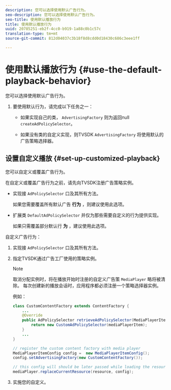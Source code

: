 ```yaml
---
description: 您可以选择使用默认广告行为。
seo-description: 您可以选择使用默认广告行为。
seo-title: 使用默认播放行为
title: 使用默认播放行为
uuid: 20785251-eb2f-4cc0-b919-1a88c0b1c57c
translation-type: tm+mt
source-git-commit: 812d04037c3b18f8d8cdd0d18430c686c3eee1ff

---
```



# 使用默认播放行为 {#use-the-default-playback-behavior}

您可以选择使用默认广告行为。

1. 要使用默认行为，请完成以下任务之一：

   * 如果实现自己的类， `AdvertisingFactory` 则为返回null `createAdPolicySelector`。

   * 如果没有类的自定义实现，则TVSDK `AdvertisingFactory` 将使用默认的广告策略选择器。

## 设置自定义播放 {#set-up-customized-playback}

您可以自定义或覆盖广告行为。

在自定义或覆盖广告行为之前，请先向TVSDK注册广告策略实例。

* 实现接 `AdPolicySelector` 口及其所有方法。

   如果您需要覆盖所有默认广告 **行为** ，则建议使用此选项。

* 扩展类 `DefaultAdPolicySelector` 并仅为那些需要自定义的行为提供实现。

   如果只需覆盖部分默认行 **为** ，建议使用此选项。

自定义广告行为：

1. 实现接 `AdPolicySelector` 口及其所有方法。
1. 指定TVSDK通过广告工厂使用的策略实例。

   >[!NOTE]
   >
   >取消分配实例时，将在播放开始时注册的自定义广告策 `MediaPlayer` 略将被清除。 每次创建新的播放会话时，应用程序都必须注册一个策略选择器实例。

   例如：

   ```java
   class CustomContentFactory extends ContentFactory { 
       ... 
       @Override 
       public AdPolicySelector retrieveAdPolicySelector(MediaPlayerItem mediaPlayerItem) { 
           return new CustomAdPolicySelector(mediaPlayerItem); 
       } 
       ... 
   } 
   
   // register the custom content factory with media player 
   MediaPlayerItemConfig config =  new MediaPlayerItemConfig(); 
   config.setAdvertisingFactory(new CustomContentFactory()); 
   
   // this config will should be later passed while loading the resource 
   mediaPlayer.replaceCurrentResource(resource, config);
   ```

1. 实施您的自定义。